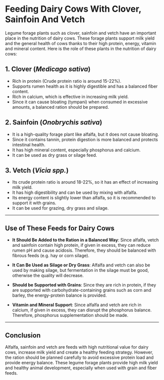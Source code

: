 # Feeding Dairy Cows With Clover, Sainfoin And Vetch

Legume forage plants such as clover, sainfoin and vetch have an important place in the nutrition of dairy cows. These forage plants support milk yield and the general health of cows thanks to their high protein, energy, vitamin and mineral content. Here is the role of these plants in the nutrition of dairy cows:

## 1. Clover (*Medicago sativa*)
- Rich in protein (Crude protein ratio is around 15-22%).  
- Supports rumen health as it is highly digestible and has a balanced fiber content.  
- Rich in calcium, which is effective in increasing milk yield.  
- Since it can cause bloating (tympani) when consumed in excessive amounts, a balanced ration should be prepared.

## 2. Sainfoin (*Onobrychis sativa*)
- It is a high-quality forage plant like alfalfa, but it does not cause bloating.  
- Since it contains tannin, protein digestion is more balanced and protects intestinal health.  
- It has high mineral content, especially phosphorus and calcium.  
- It can be used as dry grass or silage feed.

## 3. Vetch (*Vicia spp.*)
- Its crude protein ratio is around 18-22%, so it has an effect of increasing milk yield.  
- It has high digestibility and can be used by mixing with alfalfa.  
- Its energy content is slightly lower than alfalfa, so it is recommended to support it with grains.  
- It can be used for grazing, dry grass and silage.

---

## Use of These Feeds for Dairy Cows

- **It Should Be Added to the Ration in a Balanced Way**: Since alfalfa, vetch and sainfoin contain high protein, if given in excess, they can reduce rumen pH and cause acidosis. Therefore, they should be balanced with fibrous feeds (e.g. hay or corn silage).  

- **It Can Be Used as Silage or Dry Grass**: Alfalfa and vetch can also be used by making silage, but fermentation in the silage must be good, otherwise the quality will decrease.  

- **Should be Supported with Grains**: Since they are rich in protein, if they are supported with carbohydrate-containing grains such as corn and barley, the energy-protein balance is provided.  

- **Vitamin and Mineral Support**: Since alfalfa and vetch are rich in calcium, if given in excess, they can disrupt the phosphorus balance. Therefore, phosphorus supplementation should be made.

---

## Conclusion

Alfalfa, sainfoin and vetch are feeds with high nutritional value for dairy cows, increase milk yield and create a healthy feeding strategy. However, the ration should be planned carefully to avoid excessive protein load and provide energy balance. These legume forage plants provide high milk yield and healthy animal development, especially when used with grain and fiber feeds.
